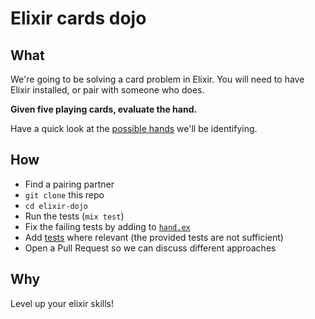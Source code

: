 # Elixir cards dojo

## What

We're going to be solving a card problem in Elixir.
You will need to have Elixir installed, or pair with someone who does.

**Given five playing cards, evaluate the hand.**

Have a quick look at the [possible hands](cards-hands.md) we'll be identifying.

## How

* Find a pairing partner
* `git clone` this repo
* `cd elixir-dojo`
* Run the tests (`mix test`)
* Fix the failing tests by adding to [`hand.ex`](/lib/dojo/hand.ex)
* Add [tests](/test/dojo) where relevant (the provided tests are not sufficient)
* Open a Pull Request so we can discuss different approaches

## Why

Level up your elixir skills!
